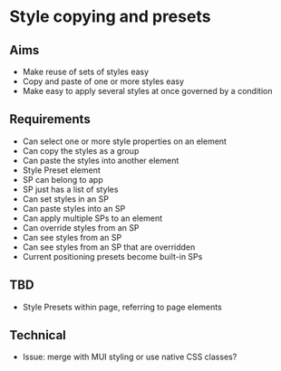 Style copying and presets
=========================

Aims
----

- Make reuse of sets of styles easy
- Copy and paste of one or more styles easy
- Make easy to apply several styles at once governed by a condition

Requirements
------------

- Can select one or more style properties on an element
- Can copy the styles as a group
- Can paste the styles into another element
- Style Preset element
- SP can belong to app 
- SP just has a list of styles
- Can set styles in an SP
- Can paste styles into an SP
- Can apply multiple SPs to an element
- Can override styles from an SP
- Can see styles from an SP
- Can see styles from an SP that are overridden
- Current positioning presets become built-in SPs

TBD
---

- Style Presets within page, referring to page elements

Technical
---------

- Issue: merge with MUI styling or use native CSS classes?
